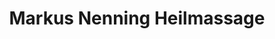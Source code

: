 ---
title: "Markus Nenning Heilmassage"
url: /dornbirn/markus-nenning-heilmassage/
shop: Massage
---